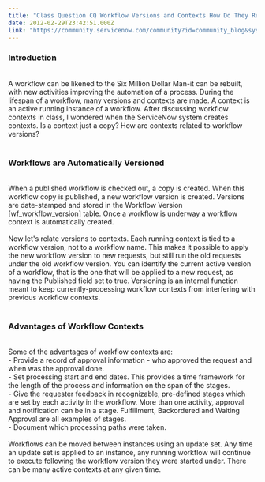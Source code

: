 ```yaml
---
title: "Class Question CQ Workflow Versions and Contexts How Do They Relate to Each Other"
date: 2012-02-29T23:42:51.000Z
link: "https://community.servicenow.com/community?id=community_blog&sys_id=e19c2ee1dbd0dbc01dcaf3231f961990"
---
```

<h3>Introduction</h3><br/><span>A workflow can be likened to the Six Million Dollar Man-it can be rebuilt, with new activities improving the automation of a process. During the lifespan of a workflow, many versions and contexts are made. A context is an active running instance of a workflow. After discussing workflow contexts in class, I wondered when the ServiceNow system creates contexts. Is a context just a copy? How are contexts related to workflow versions? </span><br/><br/><h3>Workflows are Automatically Versioned</h3><br/><span>When a published workflow is checked out, a copy is created. When this workflow copy is published, a new workflow version is created. Versions are date-stamped and stored in the Workflow Version [wf_workflow_version] table. Once a workflow is underway a workflow context is automatically created. </span><br/><br/><span>Now let's relate versions to contexts. Each running context is tied to a workflow version, not to a workflow name. This makes it possible to apply the new workflow version to new requests, but still run the old requests under the old workflow version. You can identify the current active version of a workflow, that is the one that will be applied to a new request, as having the Published field set to true. Versioning is an internal function meant to keep currently-processing workflow contexts from interfering with previous workflow contexts. </span><br/><br/><h3>Advantages of Workflow Contexts</h3><br/><span>Some of the advantages of workflow contexts are:</span><br/><span> - Provide a record of approval information - who approved the request and when was the approval done.</span><br/><span> - Set processing start and end dates. This provides a time framework for the length of the process and information on the span of the stages.</span><br/><span> - Give the requester feedback in recognizable, pre-defined stages which are set by each activity in the workflow. More than one activity, approval and notification can be in a stage. Fulfillment, Backordered and Waiting Approval are all examples of stages.</span><br/><span> - Document which processing paths were taken. </span><br/><br/><span>Workflows can be moved between instances using an update set. Any time an update set is applied to an instance, any running workflow will continue to execute following the workflow version they were started under. There can be many active contexts at any given time.</span>